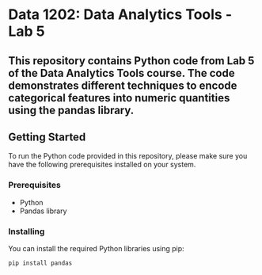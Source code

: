 # Data 1202: Data Analytics Tools - Lab 5

## This repository contains Python code from Lab 5 of the Data Analytics Tools course. The code demonstrates different techniques to encode categorical features into numeric quantities using the pandas library.

## Getting Started
To run the Python code provided in this repository, please make sure you have the following prerequisites installed on your system.

### Prerequisites
- Python 
- Pandas library

### Installing
You can install the required Python libraries using pip:
```bash
pip install pandas
